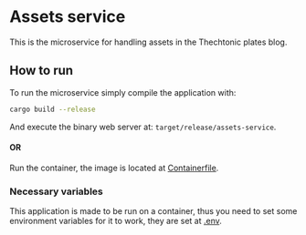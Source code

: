 # Assets service

This is the microservice for handling assets in the Thechtonic plates blog.

## How to run

To run the microservice simply compile the application with:
```bash
cargo build --release
```

And execute the binary web server at: ```target/release/assets-service```.

#### OR

Run the container, the image is located at [Containerfile](container/Containerfile).

### Necessary variables

This application is made to be run on a container, thus you need to set some environment variables for it to work, they are set at [.env](.env).